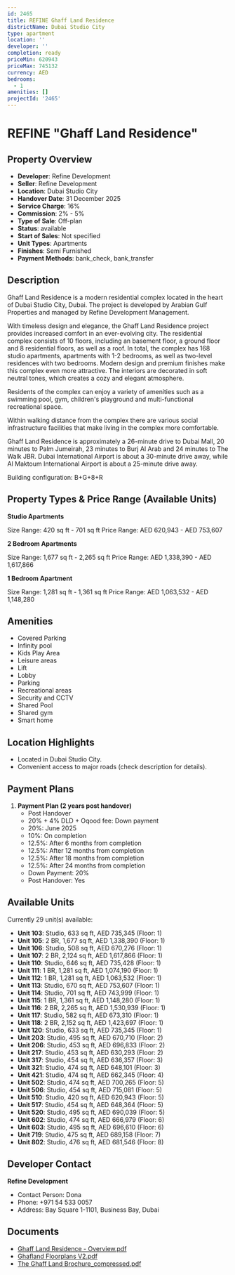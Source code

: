 ```yaml
---
id: 2465
title: REFINE Ghaff Land Residence
districtName: Dubai Studio City
type: apartment
location: ''
developer: ''
completion: ready
priceMin: 620943
priceMax: 745132
currency: AED
bedrooms:
  - 1
amenities: []
projectId: '2465'
---
```


# REFINE "Ghaff Land Residence"

## Property Overview
- **Developer**: Refine Development
- **Seller**: Refine Development
- **Location**: Dubai Studio City
- **Handover Date**: 31 December 2025
- **Service Charge**: 16%
- **Commission**: 2% - 5%
- **Type of Sale**: Off-plan
- **Status**: available
- **Start of Sales**: Not specified
- **Unit Types**: Apartments
- **Finishes**: Semi Furnished
- **Payment Methods**: bank_check, bank_transfer

## Description
Ghaff Land Residence is a modern residential complex located in the heart of Dubai Studio City, Dubai. The project is developed by Arabian Gulf Properties and managed by Refine Development Management.

With timeless design and elegance, the Ghaff Land Residence project provides increased comfort in an ever-evolving city. The residential complex consists of 10 floors, including an basement floor, a ground floor and 8 residential floors, as well as a roof. In total, the complex has 168 studio apartments, apartments with 1-2 bedrooms, as well as two-level residences with two bedrooms. Modern design and premium finishes make this complex even more attractive. The interiors are decorated in soft neutral tones, which creates a cozy and elegant atmosphere.

Residents of the complex can enjoy a variety of amenities such as a swimming pool, gym, children's playground and multi-functional recreational space.

Within walking distance from the complex there are various social infrastructure facilities that make living in the complex more comfortable.

Ghaff Land Residence is approximately a 26-minute drive to Dubai Mall, 20 minutes to Palm Jumeirah, 23 minutes to Burj Al Arab and 24 minutes to The Walk JBR. Dubai International Airport is about a 30-minute drive away, while Al Maktoum International Airport is about a 25-minute drive away.

Building configuration: B+G+8+R

## Property Types & Price Range (Available Units)
**Studio Apartments**

Size Range: 420 sq ft - 701 sq ft
Price Range: AED 620,943 - AED 753,607

**2 Bedroom Apartments**

Size Range: 1,677 sq ft - 2,265 sq ft
Price Range: AED 1,338,390 - AED 1,617,866

**1 Bedroom Apartment**

Size Range: 1,281 sq ft - 1,361 sq ft
Price Range: AED 1,063,532 - AED 1,148,280

## Amenities
- Covered Parking
- Infinity pool
- Kids Play Area
- Leisure areas
- Lift
- Lobby
- Parking
- Recreational areas
- Security and CCTV
- Shared Pool
- Shared gym
- Smart home

## Location Highlights
- Located in Dubai Studio City.
- Convenient access to major roads (check description for details).

## Payment Plans
1. **Payment Plan (2 years post handover)**
   - Post Handover
   - 20% + 4% DLD + Oqood fee: Down payment
   - 20%: June 2025
   - 10%: On completion
   - 12.5%: After 6 months from completion
   - 12.5%: After 12 months from completion
   - 12.5%: After 18 months from completion
   - 12.5%: After 24 months from completion
   - Down Payment: 20%
   - Post Handover: Yes

## Available Units
Currently 29 unit(s) available:
- **Unit 103**: Studio, 633 sq ft, AED 735,345 (Floor: 1)
- **Unit 105**: 2 BR, 1,677 sq ft, AED 1,338,390 (Floor: 1)
- **Unit 106**: Studio, 508 sq ft, AED 670,276 (Floor: 1)
- **Unit 107**: 2 BR, 2,124 sq ft, AED 1,617,866 (Floor: 1)
- **Unit 110**: Studio, 646 sq ft, AED 735,428 (Floor: 1)
- **Unit 111**: 1 BR, 1,281 sq ft, AED 1,074,190 (Floor: 1)
- **Unit 112**: 1 BR, 1,281 sq ft, AED 1,063,532 (Floor: 1)
- **Unit 113**: Studio, 670 sq ft, AED 753,607 (Floor: 1)
- **Unit 114**: Studio, 701 sq ft, AED 743,999 (Floor: 1)
- **Unit 115**: 1 BR, 1,361 sq ft, AED 1,148,280 (Floor: 1)
- **Unit 116**: 2 BR, 2,265 sq ft, AED 1,530,939 (Floor: 1)
- **Unit 117**: Studio, 582 sq ft, AED 673,310 (Floor: 1)
- **Unit 118**: 2 BR, 2,152 sq ft, AED 1,423,697 (Floor: 1)
- **Unit 120**: Studio, 633 sq ft, AED 735,345 (Floor: 1)
- **Unit 203**: Studio, 495 sq ft, AED 670,710 (Floor: 2)
- **Unit 206**: Studio, 453 sq ft, AED 696,833 (Floor: 2)
- **Unit 217**: Studio, 453 sq ft, AED 630,293 (Floor: 2)
- **Unit 317**: Studio, 454 sq ft, AED 636,357 (Floor: 3)
- **Unit 321**: Studio, 474 sq ft, AED 648,101 (Floor: 3)
- **Unit 421**: Studio, 474 sq ft, AED 662,345 (Floor: 4)
- **Unit 502**: Studio, 474 sq ft, AED 700,265 (Floor: 5)
- **Unit 506**: Studio, 454 sq ft, AED 715,081 (Floor: 5)
- **Unit 510**: Studio, 420 sq ft, AED 620,943 (Floor: 5)
- **Unit 517**: Studio, 454 sq ft, AED 648,364 (Floor: 5)
- **Unit 520**: Studio, 495 sq ft, AED 690,039 (Floor: 5)
- **Unit 602**: Studio, 474 sq ft, AED 666,979 (Floor: 6)
- **Unit 603**: Studio, 495 sq ft, AED 696,610 (Floor: 6)
- **Unit 719**: Studio, 475 sq ft, AED 689,158 (Floor: 7)
- **Unit 802**: Studio, 476 sq ft, AED 681,546 (Floor: 8)

## Developer Contact
**Refine Development**
- Contact Person: Dona
- Phone: +971 54 533 0057
- Address: Bay Square 1-1101, Business Bay, Dubai

## Documents
- [Ghaff Land Residence - Overview.pdf](https://cdn.geniemap.net/2024/07/15/nW8644UDV97Q2o2zzyNIMbM4VkcWU2QNzKnw4x7j.pdf)
- [Ghafland Floorplans V2.pdf](https://cdn.geniemap.net/2024/07/15/dxfOim3y0IWB8E4CRE1XyqMdSQfQQg3G40BVEwzr.pdf)
- [The Ghaff Land Brochure_compressed.pdf](https://cdn.geniemap.net/2024/11/05/rKKUGYt29n5iZ5KNfinr7ylR4KObMqJLRVIAamiO.pdf)
